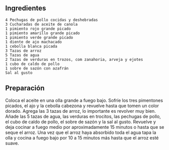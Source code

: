 ## Ingredientes
	4 Pechugas de pollo cocidas y deshebradas
	3 Cucharadas de aceite de canola
	1 pimiento rojo grande picado
	1 pimiento amarillo grande picado
	1 pimiento verde grande picado
	1 diente de ajo machacado
	1 cebolla blanca picada
	3 Tazas de arroz
	5 Tazas de agua
	2 Tazas de verduras en trozos, com zanahoria, arveja y ejotes
	1 cubo de caldo de pollo
	1 sobre de sazón con azafrán
	Sal al gusto

## Preparación

Coloca el aceite en una olla grande a fuego bajo.
Sofríe los tres pimentones picados, el ajo y la cebolla cabezona y revuelve hasta que tomen un color dorado.
Agrega las 3 tazas de arroz, lo importante es revolver muy bien.
Añade las 5 tazas de agua, las verduras en trocitos, las pechugas de pollo, el cubo de caldo de pollo, el sobre de sazón y la sal al gusto.
Revuelve y deja cocinar a fuego medio por aproximadamente 15 minutos o hasta que se seque el arroz.
Una vez que el arroz haya absorbido toda el agua tapa la olla y cocina a fuego bajo por 10 a 15 minutos más hasta que el arroz esté suave.

